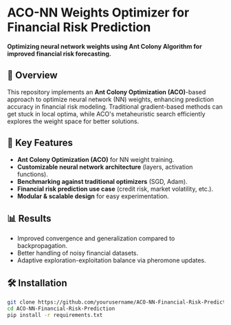 # ACO-NN Weights Optimizer for Financial Risk Prediction  

**Optimizing neural network weights using Ant Colony Algorithm for improved financial risk forecasting.**  

## 📌 Overview  
This repository implements an **Ant Colony Optimization (ACO)**-based approach to optimize neural network (NN) weights, enhancing prediction accuracy in financial risk modeling. Traditional gradient-based methods can get stuck in local optima, while ACO's metaheuristic search efficiently explores the weight space for better solutions.  

## 🚀 Key Features  
- **Ant Colony Optimization (ACO)** for NN weight training.  
- **Customizable neural network architecture** (layers, activation functions).  
- **Benchmarking against traditional optimizers** (SGD, Adam).  
- **Financial risk prediction use case** (credit risk, market volatility, etc.).  
- **Modular & scalable design** for easy experimentation.  

## 📊 Results  
- Improved convergence and generalization compared to backpropagation.  
- Better handling of noisy financial datasets.  
- Adaptive exploration-exploitation balance via pheromone updates.  

## 🛠 Installation  
```bash
git clone https://github.com/yourusername/ACO-NN-Financial-Risk-Prediction.git
cd ACO-NN-Financial-Risk-Prediction
pip install -r requirements.txt
